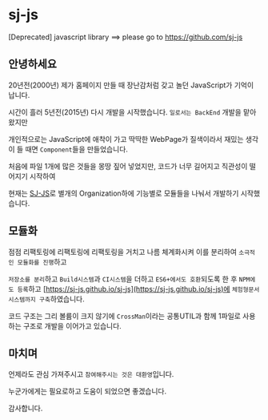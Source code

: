 # sj-js
[Deprecated] javascript library  ==>  please go to https://github.com/sj-js



## 안녕하세요
20년전(2000년) 제가 홈페이지 만들 때 장난감처럼 갖고 놀던 JavaScript가 기억이 납니다.

시간이 흘러 5년전(2015년) 다시 개발을 시작했습니다. `일로서는 BackEnd` 개발을 맡아 왔지만 

개인적으로는 JavaScript에 애착이 가고 딱딱한 WebPage가 질색이라서 재밌는 생각이 들 때면 `Component`들을 만들었습니다.

처음에 파일 1개에 많은 것들을 몽땅 짚어 넣었지만, 코드가 너무 길어지고 직관성이 떨어지기 시작하여 

현재는 [SJ-JS](https://github.com/sj-js)로 별개의 Organization하에 기능별로 모듈들을 나눠서 개발하기 시작했습니다.



## 모듈화 

점점 리팩토링에 리팩토링에 리팩토링을 거치고 나름 체계화시켜 이를 분리하여 `소극적인 모듈화를 진행`하고 

`저장소를 분리`하고 `Build시스템`과 `CI시스템`을 더하고 `ES6+에서도 호환`되도록 한 후 `NPM에도 등록`하고 [https://sj-js.github.io/sj-js](https://sj-js.github.io/sj-js)에 `체험형문서시스템까지 구축`하였습니다.

코드 구조는 그리 볼륨이 크지 않기에 `CrossMan`이라는 공통UTIL과 함께 1파일로 사용하는 구조로 개발을 이어가고 있습니다.



## 마치며

언제라도 관심 가져주시고 `참여해주시는 것은 대환영`입니다.

누군가에게는 필요로하고 도움이 되었으면 좋겠습니다.

감사합니다.
